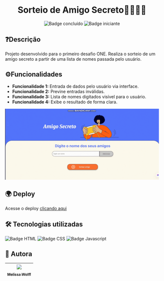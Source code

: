 <h1 align="center">Sorteio de Amigo Secreto🙋‍♀️🙋‍♂️</h1>
<p align="center">
  <img src="https://img.shields.io/badge/status-concluído-green" alt="Badge concluído">
  <img src="https://img.shields.io/badge/level-iniciante-blue" alt="Badge iniciante">
</p>

<h2>❓Descrição</h2>
Projeto desenvolvido para o primeiro desafio ONE. Realiza o sorteio de um amigo secreto a partir de uma lista de nomes passada pelo usuário.

<h2>⚙️Funcionalidades</h2>
<ul> 
  <li><b>Funcionalidade 1:</b> Entrada de dados pelo usuário via interface.</li> 
  <li><b>Funcionalidade 2:</b> Previne entradas inválidas.</li>
  <li><b>Funcionalidade 3:</b> Lista de nomes digitados visível para o usuário.</li>
  <li><b>Funcionalidade 4:</b> Exibe o resultado de forma clara.</li> 
</ul>

<img src="assets/demonstracao.mp4.gif" alt="Vídeo demonstrativo do programa">

<h2>🌍 Deploy</h2>

Acesse o deploy <a href="amigo-secreto-sigma-olive.vercel.app">clicando aqui</a>

<h2>🛠️ Tecnologias utilizadas</h2>

<p>
  <img src="https://img.shields.io/badge/HTML-F67828" alt="Badge HTML">
  <img src="https://img.shields.io/badge/CSS-0000FF" alt="Badge CSS">
  <img src="https://img.shields.io/badge/JAVASCRIPT-FFFF00" alt="Badge Javascript">
</p>

<h2>🍯 Autora</h2>

| [<img loading="lazy" src="https://avatars.githubusercontent.com/u/168154573?v=4" width=115><br><sub>Melissa Wolff</sub>](https://github.com/melwolff13) |
| :---: |
